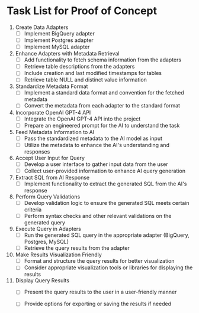 # Task List for Proof of Concept

1. Create Data Adapters
   - [ ] Implement BigQuery adapter
   - [ ] Implement Postgres adapter
   - [ ] Implement MySQL adapter

2. Enhance Adapters with Metadata Retrieval
   - [ ] Add functionality to fetch schema information from the adapters
   - [ ] Retrieve table descriptions from the adapters
   - [ ] Include creation and last modified timestamps for tables
   - [ ] Retrieve table NULL and distinct value information

3. Standardize Metadata Format
   - [ ] Implement a standard data format and convention for the fetched metadata
   - [ ] Convert the metadata from each adapter to the standard format

4. Incorporate OpenAI GPT-4 API
   - [ ] Integrate the OpenAI GPT-4 API into the project
   - [ ] Prepare an engineered prompt for the AI to understand the task

5. Feed Metadata Information to AI
   - [ ] Pass the standardized metadata to the AI model as input
   - [ ] Utilize the metadata to enhance the AI's understanding and responses

6. Accept User Input for Query
   - [ ] Develop a user interface to gather input data from the user
   - [ ] Collect user-provided information to enhance AI query generation

7. Extract SQL from AI Response
   - [ ] Implement functionality to extract the generated SQL from the AI's response

8. Perform Query Validations
   - [ ] Develop validation logic to ensure the generated SQL meets certain criteria
   - [ ] Perform syntax checks and other relevant validations on the generated query

9. Execute Query in Adapters
   - [ ] Run the generated SQL query in the appropriate adapter (BigQuery, Postgres, MySQL)
   - [ ] Retrieve the query results from the adapter

10. Make Results Visualization Friendly
    - [ ] Format and structure the query results for better visualization
    - [ ] Consider appropriate visualization tools or libraries for displaying the results

11. Display Query Results
    - [ ] Present the query results to the user in a user-friendly manner
    - [ ] Provide options for exporting or saving the results if needed


